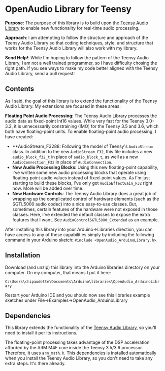 OpenAudio Library for Teensy
===========================

**Purpose**: The purpose of this library is to build upon the [Teensy Audio Library](http://www.pjrc.com/teensy/td_libs_Audio.html) to enable new functionality for real-time audio processing.

**Approach**: I am attempting to follow the structure and approach of the Teensy Audio Library so that coding techniques, style, and structure that works for the Teensy Audio Library will also work with my library.  

**Send Help!**:  While I'm hoping to follow the pattern of the Teensy Audio Library, I am not a well trained programmer, so I have difficulty chosing the right path.  If you see ways to make my code better aligned with the Teensy Audio Library, send a pull request!

Contents
---------

As I said, the goal of this library is to extend the functionality of the Teensy Audio Library.  My extensions are focused in these areas:

**Floating Point Audio Processing**:  The Teensy Audio Library processes the audio data as fixed-point Int16 values.  While very fast for the Teensy 3.0-3.2, it is unnecessarily constraining (IMO) for the Teensy 3.5 and 3.6, which both have floating-point units.  To enable floating-point audio processing, I have created:
* **AudioStream_F3288: Following the model of Teensy's `AudioStream` class.  In addition to the new `AudioStream_F32`, this file includes a new `audio_block_f32_t` in place of `audio_block_t`, as well as a new `AudioConnection_F32` in place of `AudioConnection`.
* **New Audio Processing Blocks**: Using this new floating-point capability, I've written some new audio processing blocks that operate using floating-point audio values instead of fixed-point values.  As I'm just starting to build these blocks, I've only got `AudioEffectGain_F32` right now.  More will be added over time.
* **New Hardware Controls**: The Teensy Audio Library does a great job of wrapping up the complicated control of hardware elements (such as the SGTL5000 audio codec) into a nice easy-to-use classes.  But, sometimes, certain features of the hardware were not exposed in those classes.  Here, I've extended the default classes to expose the extra features that I want.  See `AudioControlSGTL5000_Extended` as an example.

After installing this library into your Arduino->Libraries direction, you can have access to any of these capabilities simply by including the following command in your Arduino sketch: `#include <OpenAudio_ArduinoLibrary.h>`.

Installation
------------

Download (and unzip) this library into the Arduino libraries directory on your computer.  On my computer, that means I put it here:

`C:\Users\chipaudette\Documents\Arduino\libraries\OpenAudio_ArduinoLibrary`

Restart your Arduino IDE and you should now see this libraries example sketches under File->Examples->OpenAudio_ArduinoLibrary

Dependencies
------------

This library extends the functionality of the [Teensy Audio Library](http://www.pjrc.com/teensy/td_libs_Audio.html), so you'll need to install it per its instructions.

The floating-point processing takes advantage of the DSP acceleration afforded by the ARM M4F core inside the Teensy 3.5/3.6 processor.  Therefore, it uses `arm_math.h`.  This dependencies is installed automatically when you install the Teensy Audio Library, so you don't need to take any extra steps.  It's there already.

